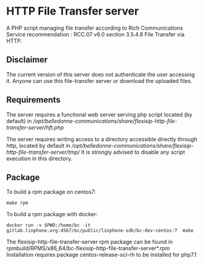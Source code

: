 HTTP File Transfer server
=========================

A PHP script managing file transfer according to Rich Communications Service recommendation : RCC.07 v6.0 section 3.5.4.8 File Transfer via HTTP.

Disclaimer
-----------

The current version of this server does not authenticate the user accessing it. Anyone can use this file-transfer server or download the uploaded files.

Requirements
------------
The server requires a functional web server serving php script located (by default) in */opt/belledonne-communications/share/flexisip-http-file-transfer-server/hft.php*

The server requires writing access to a directory accessible directly through http, located by default in */opt/belledonne-communications/share/flexisip-http-file-transfer-server/tmp/* It is strongly advised to disable any script execution in this directory.

Package
--------

To build a rpm package on centos7:

`make rpm`

To build a rpm package with docker:

`docker run -v $PWD:/home/bc -it gitlab.linphone.org:4567/bc/public/linphone-sdk/bc-dev-centos:7  make`

The flexisip-http-file-transfer-server rpm package can be found in rpmbuild/RPMS/x86_64/bc-flexisip-http-file-transfer-server*.rpm
Installation requires package centos-release-scl-rh to be installed for php7.1
